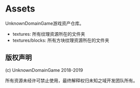 # Assets
UnknownDomainGame游戏资产仓库。

- textures: 所有纹理资源所在的文件夹
- textures/blocks: 所有方块纹理资源所在的文件夹

## 版权声明
(c) UnknownDomainGame 2018-2019

所有资源未经许可禁止使用，最终解释权归未知之域开发团队所有。